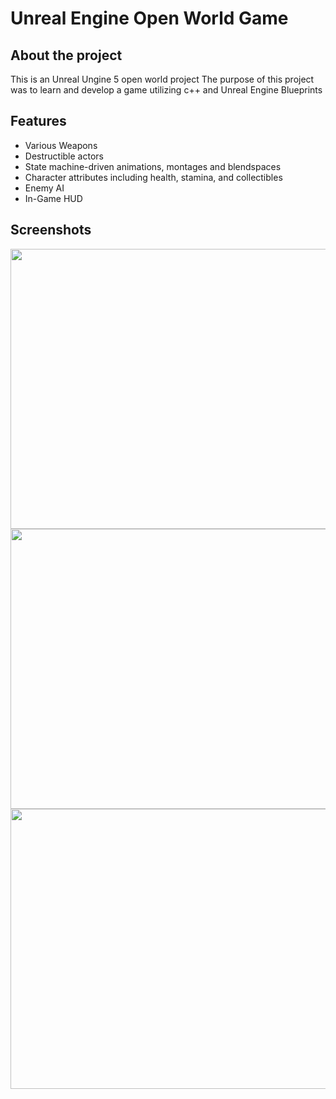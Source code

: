 # Unreal Engine Open World Game
## About the project
This is an Unreal Ungine 5 open world project
The purpose of this project was to learn and develop a game utilizing c++ and Unreal Engine Blueprints
## Features
* Various Weapons
* Destructible actors
* State machine-driven animations, montages and blendspaces
* Character attributes including health, stamina, and collectibles
* Enemy AI
* In-Game HUD

## Screenshots
<img src="/images/Screenshot2.png" width="960" height="448">
<img src="/images/Screenshot3.png" width="960" height="448">
<img src="/images/Screenshot1.png" width="960" height="448">
